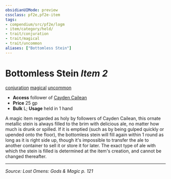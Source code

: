 ```yaml
---
obsidianUIMode: preview
cssclass: pf2e,pf2e-item
tags:
- compendium/src/pf2e/logm
- item/category/held/
- trait/conjuration
- trait/magical
- trait/uncommon
aliases: ["Bottomless Stein"]
---
```

# Bottomless Stein *Item 2*  
[conjuration](conjuration.md "Conjuration School Trait")  [magical](magical.md "Magical Item Trait")  [uncommon](uncommon.md "Uncommon Rarity Trait")  

- **Access** follower of [Cayden Cailean](cayden-cailean.md)
- **Price** 25 gp
- **Bulk** L; **Usage** held in 1 hand

A magic item regarded as holy by followers of Cayden Cailean, this ornate metallic stein is always filled to the brim with delicious ale, no matter how much is drunk or spilled. If it is emptied (such as by being gulped quickly or upended onto the floor), the bottomless stein will fill again within 1 round as long as it is right side up, though it's impossible to transfer the ale to another container to sell it or store it for later. The exact type of ale with which the stein is filled is determined at the item's creation, and cannot be changed thereafter.


---
*Source: Lost Omens: Gods & Magic p. 121*